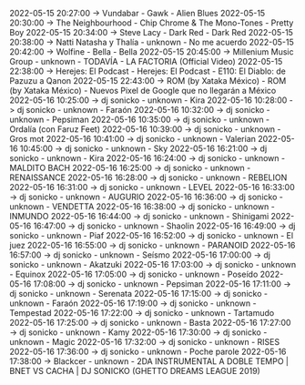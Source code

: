 2022-05-15 20:27:00 -> Vundabar - Gawk - Alien Blues
2022-05-15 20:30:00 -> The Neighbourhood - Chip Chrome & The Mono-Tones - Pretty Boy
2022-05-15 20:34:00 -> Steve Lacy - Dark Red - Dark Red
2022-05-15 20:38:00 -> Natti Natasha y Thalía - unknown - No me acuerdo
2022-05-15 20:42:00 -> Wolfine - Bella - Bella
2022-05-15 20:45:00 -> Millenium Music Group - unknown - TODAVÍA - LA FACTORIA (Official  Video)
2022-05-15 22:38:00 -> Herejes: El Podcast - Herejes: El Podcast - E110: El Diablo: de Pazuzu a Qanon
2022-05-15 22:43:00 -> ROM (by Xataka México) - ROM (by Xataka México) - Nuevos Pixel de Google que no llegarán a México
2022-05-16 10:25:00 -> dj sonicko - unknown - Kira
2022-05-16 10:28:00 -> dj sonicko - unknown - Faraón
2022-05-16 10:32:00 -> dj sonicko - unknown - Pepsiman
2022-05-16 10:35:00 -> dj sonicko - unknown - Ordalía (con Faruz Feet)
2022-05-16 10:39:00 -> dj sonicko - unknown - Gros mot
2022-05-16 10:41:00 -> dj sonicko - unknown - Valerian
2022-05-16 10:45:00 -> dj sonicko - unknown - Sky
2022-05-16 16:21:00 -> dj sonicko - unknown - Kira
2022-05-16 16:24:00 -> dj sonicko - unknown - MALDITO BACH
2022-05-16 16:25:00 -> dj sonicko - unknown - RENAISSANCE
2022-05-16 16:28:00 -> dj sonicko - unknown - REBELION
2022-05-16 16:31:00 -> dj sonicko - unknown - LEVEL
2022-05-16 16:33:00 -> dj sonicko - unknown - AUGURIO
2022-05-16 16:36:00 -> dj sonicko - unknown - VENDETTA
2022-05-16 16:38:00 -> dj sonicko - unknown - INMUNDO
2022-05-16 16:44:00 -> dj sonicko - unknown - Shinigami
2022-05-16 16:47:00 -> dj sonicko - unknown - Shaolin
2022-05-16 16:49:00 -> dj sonicko - unknown - Piaf
2022-05-16 16:52:00 -> dj sonicko - unknown - El juez
2022-05-16 16:55:00 -> dj sonicko - unknown - PARANOID
2022-05-16 16:57:00 -> dj sonicko - unknown - Seísmo
2022-05-16 17:00:00 -> dj sonicko - unknown - Akatzuki
2022-05-16 17:03:00 -> dj sonicko - unknown - Equinox
2022-05-16 17:05:00 -> dj sonicko - unknown - Poseído
2022-05-16 17:08:00 -> dj sonicko - unknown - Pepsiman
2022-05-16 17:11:00 -> dj sonicko - unknown - Serenata
2022-05-16 17:15:00 -> dj sonicko - unknown - Faraón
2022-05-16 17:19:00 -> dj sonicko - unknown - Tempestad
2022-05-16 17:22:00 -> dj sonicko - unknown - Tartamudo
2022-05-16 17:25:00 -> dj sonicko - unknown - Basta
2022-05-16 17:27:00 -> dj sonicko - unknown - Kamy
2022-05-16 17:30:00 -> dj sonicko - unknown - Magic
2022-05-16 17:32:00 -> dj sonicko - unknown - RISES
2022-05-16 17:36:00 -> dj sonicko - unknown - Poche parole
2022-05-16 17:38:00 -> Blackcer - unknown - 2DA INSTRUMENTAL A DOBLE TEMPO | BNET VS CACHA | DJ SONICKO (GHETTO DREAMS LEAGUE 2019)
